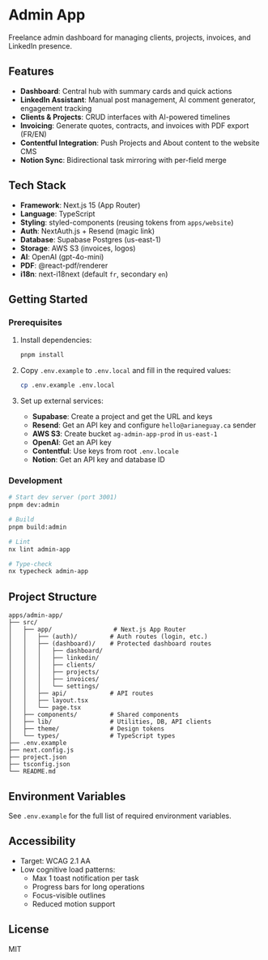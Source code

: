 # Admin App

Freelance admin dashboard for managing clients, projects, invoices, and LinkedIn presence.

## Features

- **Dashboard**: Central hub with summary cards and quick actions
- **LinkedIn Assistant**: Manual post management, AI comment generator, engagement tracking
- **Clients & Projects**: CRUD interfaces with AI-powered timelines
- **Invoicing**: Generate quotes, contracts, and invoices with PDF export (FR/EN)
- **Contentful Integration**: Push Projects and About content to the website CMS
- **Notion Sync**: Bidirectional task mirroring with per-field merge

## Tech Stack

- **Framework**: Next.js 15 (App Router)
- **Language**: TypeScript
- **Styling**: styled-components (reusing tokens from `apps/website`)
- **Auth**: NextAuth.js + Resend (magic link)
- **Database**: Supabase Postgres (us-east-1)
- **Storage**: AWS S3 (invoices, logos)
- **AI**: OpenAI (gpt-4o-mini)
- **PDF**: @react-pdf/renderer
- **i18n**: next-i18next (default `fr`, secondary `en`)

## Getting Started

### Prerequisites

1. Install dependencies:
   ```bash
   pnpm install
   ```

2. Copy `.env.example` to `.env.local` and fill in the required values:
   ```bash
   cp .env.example .env.local
   ```

3. Set up external services:
   - **Supabase**: Create a project and get the URL and keys
   - **Resend**: Get an API key and configure `hello@arianeguay.ca` sender
   - **AWS S3**: Create bucket `ag-admin-app-prod` in `us-east-1`
   - **OpenAI**: Get an API key
   - **Contentful**: Use keys from root `.env.locale`
   - **Notion**: Get an API key and database ID

### Development

```bash
# Start dev server (port 3001)
pnpm dev:admin

# Build
pnpm build:admin

# Lint
nx lint admin-app

# Type-check
nx typecheck admin-app
```

## Project Structure

```
apps/admin-app/
├── src/
│   ├── app/                 # Next.js App Router
│   │   ├── (auth)/         # Auth routes (login, etc.)
│   │   ├── (dashboard)/    # Protected dashboard routes
│   │   │   ├── dashboard/
│   │   │   ├── linkedin/
│   │   │   ├── clients/
│   │   │   ├── projects/
│   │   │   ├── invoices/
│   │   │   └── settings/
│   │   ├── api/            # API routes
│   │   ├── layout.tsx
│   │   └── page.tsx
│   ├── components/         # Shared components
│   ├── lib/                # Utilities, DB, API clients
│   ├── theme/              # Design tokens
│   └── types/              # TypeScript types
├── .env.example
├── next.config.js
├── project.json
├── tsconfig.json
└── README.md
```

## Environment Variables

See `.env.example` for the full list of required environment variables.

## Accessibility

- Target: WCAG 2.1 AA
- Low cognitive load patterns:
  - Max 1 toast notification per task
  - Progress bars for long operations
  - Focus-visible outlines
  - Reduced motion support

## License

MIT
